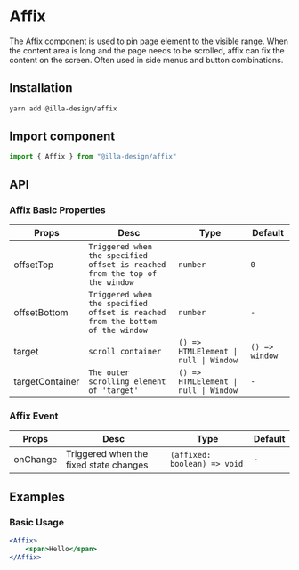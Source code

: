 # Affix

The Affix component is used to pin page element to the visible range. When the content area is long and the page needs to be scrolled, affix can fix the content on the screen. Often used in side menus and button combinations.

## Installation

```bash
yarn add @illa-design/affix
```

## Import component

```jsx
import { Affix } from "@illa-design/affix"
```

## API

### Affix Basic Properties

| Props           | Desc                                                         | Type                                | Default        |
| --------------- | ------------------------------------------------------------ | ----------------------------------- | -------------- |
| offsetTop       | `Triggered when the specified offset is reached from the top of the window` | `number`                            | `0`            |
| offsetBottom    | `Triggered when the specified offset is reached from the bottom of the window` | `number`                            | `-`            |
| target          | `scroll container`                                           | `() => HTMLElement \| null \| Window` | `() => window` |
| targetContainer | `The outer scrolling element of 'target'`                    | `() => HTMLElement \| null \| Window` | `-`            |

### Affix Event

| Props    | Desc                                   | Type                         | Default |
| -------- | -------------------------------------- | ---------------------------- | ------- |
| onChange | Triggered when the fixed state changes | `(affixed: boolean) => void` | `-`     |

## Examples

### Basic Usage

```jsx
<Affix>
	<span>Hello</span>
</Affix>
```

